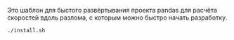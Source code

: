Это шаблон для быстого развёртывания проекта pandas для расчёта скоростей вдоль разлома, с которым можно быстро начать разработку.

```bash
./install.sh
```
